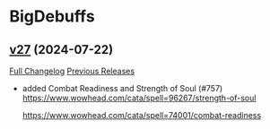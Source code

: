 # BigDebuffs

## [v27](https://github.com/jordonwow/bigdebuffs/tree/v27) (2024-07-22)
[Full Changelog](https://github.com/jordonwow/bigdebuffs/compare/v26...v27) [Previous Releases](https://github.com/jordonwow/bigdebuffs/releases)

- added Combat Readiness and Strength of Soul (#757)  
    https://www.wowhead.com/cata/spell=96267/strength-of-soul  
    https://www.wowhead.com/cata/spell=74001/combat-readiness  